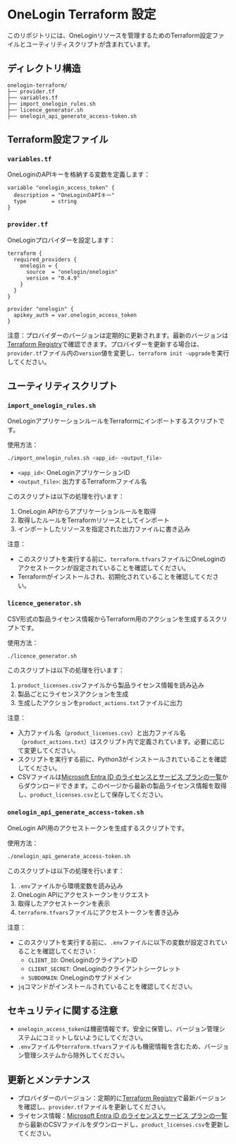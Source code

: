 # OneLogin Terraform 設定

このリポジトリには、OneLoginリソースを管理するためのTerraform設定ファイルとユーティリティスクリプトが含まれています。

## ディレクトリ構造

```
onelogin-terraform/
├── provider.tf
├── variables.tf
├── import_onelogin_rules.sh
├── licence_generator.sh
├── onelogin_api_generate_access-token.sh
```

## Terraform設定ファイル

### `variables.tf`

OneLoginのAPIキーを格納する変数を定義します：

```hcl
variable "onelogin_access_token" {
  description = "OneLoginのAPIキー"
  type        = string
}
```

### `provider.tf`

OneLoginプロバイダーを設定します：

```hcl
terraform {
  required_providers {
    onelogin = {
      source  = "onelogin/onelogin"
      version = "0.4.9"
    }
  }
}

provider "onelogin" {
  apikey_auth = var.onelogin_access_token
}
```

注意：プロバイダーのバージョンは定期的に更新されます。最新のバージョンは[Terraform Registry](https://registry.terraform.io/providers/onelogin/onelogin/latest)で確認できます。プロバイダーを更新する場合は、`provider.tf`ファイル内の`version`値を変更し、`terraform init -upgrade`を実行してください。

## ユーティリティスクリプト

### `import_onelogin_rules.sh`

OneLoginアプリケーションルールをTerraformにインポートするスクリプトです。

使用方法：
```bash
./import_onelogin_rules.sh <app_id> <output_file>
```

- `<app_id>`: OneLoginアプリケーションID
- `<output_file>`: 出力するTerraformファイル名

このスクリプトは以下の処理を行います：
1. OneLogin APIからアプリケーションルールを取得
2. 取得したルールをTerraformリソースとしてインポート
3. インポートしたリソースを指定された出力ファイルに書き込み

注意：
- このスクリプトを実行する前に、`terraform.tfvars`ファイルにOneLoginのアクセストークンが設定されていることを確認してください。
- Terraformがインストールされ、初期化されていることを確認してください。

### `licence_generator.sh`

CSV形式の製品ライセンス情報からTerraform用のアクションを生成するスクリプトです。

使用方法：
```bash
./licence_generator.sh
```

このスクリプトは以下の処理を行います：
1. `product_licenses.csv`ファイルから製品ライセンス情報を読み込み
2. 製品ごとにライセンスアクションを生成
3. 生成したアクションを`product_actions.txt`ファイルに出力

注意：
- 入力ファイル名（`product_licenses.csv`）と出力ファイル名（`product_actions.txt`）はスクリプト内で定義されています。必要に応じて変更してください。
- スクリプトを実行する前に、Python3がインストールされていることを確認してください。
- CSVファイルは[Microsoft Entra ID のライセンスとサービス プランの一覧](https://learn.microsoft.com/ja-jp/entra/identity/users/licensing-service-plan-reference)からダウンロードできます。このページから最新の製品ライセンス情報を取得し、`product_licenses.csv`として保存してください。

### `onelogin_api_generate_access-token.sh`

OneLogin API用のアクセストークンを生成するスクリプトです。

使用方法：
```bash
./onelogin_api_generate_access-token.sh
```

このスクリプトは以下の処理を行います：
1. `.env`ファイルから環境変数を読み込み
2. OneLogin APIにアクセストークンをリクエスト
3. 取得したアクセストークンを表示
4. `terraform.tfvars`ファイルにアクセストークンを書き込み

注意：
- このスクリプトを実行する前に、`.env`ファイルに以下の変数が設定されていることを確認してください：
  - `CLIENT_ID`: OneLoginのクライアントID
  - `CLIENT_SECRET`: OneLoginのクライアントシークレット
  - `SUBDOMAIN`: OneLoginのサブドメイン
- `jq`コマンドがインストールされていることを確認してください。

## セキュリティに関する注意

- `onelogin_access_token`は機密情報です。安全に保管し、バージョン管理システムにコミットしないようにしてください。
- `.env`ファイルや`terraform.tfvars`ファイルも機密情報を含むため、バージョン管理システムから除外してください。

## 更新とメンテナンス

- プロバイダーのバージョン：定期的に[Terraform Registry](https://registry.terraform.io/providers/onelogin/onelogin/latest)で最新バージョンを確認し、`provider.tf`ファイルを更新してください。
- ライセンス情報：[Microsoft Entra ID のライセンスとサービス プランの一覧](https://learn.microsoft.com/ja-jp/entra/identity/users/licensing-service-plan-reference)から最新のCSVファイルをダウンロードし、`product_licenses.csv`を更新してください。
